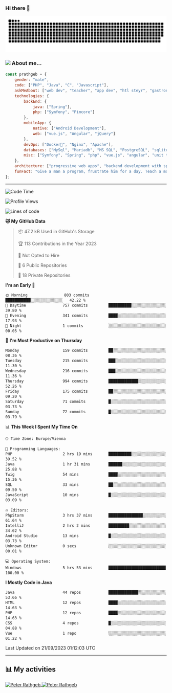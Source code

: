 ### Hi there 👋

<div align="center">
  <img  src="https://github.com/1999AZZAR/1999AZZAR/blob/main/resources/img/grid-snake.svg"
       alt="snake" />
</div>

### <img src="https://media.giphy.com/media/VgCDAzcKvsR6OM0uWg/giphy.gif" width="50"> About me...  

```javascript
const prathgeb = {
    gender: "male",
    code: ["PHP", "Java", "C", "Javascript"],
    askMeAbout: ["web dev", "teacher", "app dev", "htl steyr", "gastronaut"],
    technologies: {
        backEnd: {
            java: ["Spring"],
            php: ["Symfony", "Pimcore"]
        },
        mobileApp: {
            native: ["Android Development"],
            web: ["vue.js", "Angular", "jQuery"]
        },
        devOps: ["Docker🐳", "Nginx", "Apache"],
        databases: ["MySql", "Mariadb", "MS SQL", "PostgreSQL", "sqlite"],
        misc: ["Symfony", "Spring", "php", "vue.js", "angular", "unit testing", "ci/cd using github actions"]
    },
    architecture: ["progressive web apps", "backend development with spring", "backend development with symfony"],
    funFact: "Give a man a program, frustrate him for a day. Teach a man to program, frustrate him for a lifetime."
};
```

---
<!--START_SECTION:waka-->
![Code Time](http://img.shields.io/badge/Code%20Time-335%20hrs%2030%20mins-blue)

![Profile Views](http://img.shields.io/badge/Profile%20Views-0-blue)

![Lines of code](https://img.shields.io/badge/From%20Hello%20World%20I%27ve%20Written-2.5%20million%20lines%20of%20code-blue)

**🐱 My GitHub Data** 

> 📦 47.2 kB Used in GitHub's Storage 
 > 
> 🏆 113 Contributions in the Year 2023
 > 
> 🚫 Not Opted to Hire
 > 
> 📜 6 Public Repositories 
 > 
> 🔑 18 Private Repositories 
 > 
**I'm an Early 🐤** 

```text
🌞 Morning                803 commits         ███████████░░░░░░░░░░░░░░   42.22 % 
🌆 Daytime                757 commits         ██████████░░░░░░░░░░░░░░░   39.80 % 
🌃 Evening                341 commits         ████░░░░░░░░░░░░░░░░░░░░░   17.93 % 
🌙 Night                  1 commits           ░░░░░░░░░░░░░░░░░░░░░░░░░   00.05 % 
```
📅 **I'm Most Productive on Thursday** 

```text
Monday                   159 commits         ██░░░░░░░░░░░░░░░░░░░░░░░   08.36 % 
Tuesday                  215 commits         ███░░░░░░░░░░░░░░░░░░░░░░   11.30 % 
Wednesday                216 commits         ███░░░░░░░░░░░░░░░░░░░░░░   11.36 % 
Thursday                 994 commits         █████████████░░░░░░░░░░░░   52.26 % 
Friday                   175 commits         ██░░░░░░░░░░░░░░░░░░░░░░░   09.20 % 
Saturday                 71 commits          █░░░░░░░░░░░░░░░░░░░░░░░░   03.73 % 
Sunday                   72 commits          █░░░░░░░░░░░░░░░░░░░░░░░░   03.79 % 
```


📊 **This Week I Spent My Time On** 

```text
🕑︎ Time Zone: Europe/Vienna

💬 Programming Languages: 
PHP                      2 hrs 19 mins       ██████████░░░░░░░░░░░░░░░   39.52 % 
Java                     1 hr 31 mins        ██████░░░░░░░░░░░░░░░░░░░   25.88 % 
Twig                     54 mins             ████░░░░░░░░░░░░░░░░░░░░░   15.36 % 
SQL                      33 mins             ██░░░░░░░░░░░░░░░░░░░░░░░   09.50 % 
JavaScript               10 mins             █░░░░░░░░░░░░░░░░░░░░░░░░   03.09 % 

🔥 Editors: 
PhpStorm                 3 hrs 37 mins       ███████████████░░░░░░░░░░   61.64 % 
IntelliJ                 2 hrs 2 mins        █████████░░░░░░░░░░░░░░░░   34.62 % 
Android Studio           13 mins             █░░░░░░░░░░░░░░░░░░░░░░░░   03.73 % 
Unknown Editor           0 secs              ░░░░░░░░░░░░░░░░░░░░░░░░░   00.01 % 

💻 Operating System: 
Windows                  5 hrs 53 mins       █████████████████████████   100.00 % 
```

**I Mostly Code in Java** 

```text
Java                     44 repos            █████████████░░░░░░░░░░░░   53.66 % 
HTML                     12 repos            ████░░░░░░░░░░░░░░░░░░░░░   14.63 % 
PHP                      12 repos            ████░░░░░░░░░░░░░░░░░░░░░   14.63 % 
CSS                      4 repos             █░░░░░░░░░░░░░░░░░░░░░░░░   04.88 % 
Vue                      1 repo              ░░░░░░░░░░░░░░░░░░░░░░░░░   01.22 % 
```




 Last Updated on 21/09/2023 01:12:03 UTC
<!--END_SECTION:waka-->

---
  ## 📊 My activities
  <a href="https://github.com/prathgeb">
    <img width=450 height=170 align="center" alt="Peter Rathgeb" src="https://github-readme-stats.vercel.app/api?username=prathgeb&include_all_commits=true&count_private=true&theme=midnight-purple&show_icons=true&bg_color=0D1117&hide_border=true" />
  </a>
  <a href="https://github.com/prathgeb">
    <img align="center" alt="Peter Rathgeb" src="https://github-readme-stats.vercel.app/api/top-langs/?username=prathgeb&include_all_commits=true&count_private=true&theme=midnight-purple&show_icons=true&layout=compact&bg_color=0D1117&hide_border=true" />
  </a>
